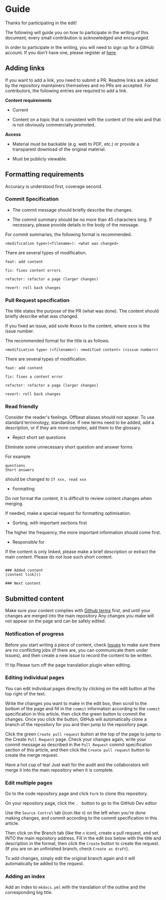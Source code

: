 # Guide

Thanks for participating in the edit!

The following will guide you on how to participate in the writing of this document; every small contribution is acknowledged and encouraged.

In order to participate in the writing, you will need to sign up for a GitHub account. If you don't have one, please register at [here](https://github.com/signup).

## Adding links

If you want to add a link, you need to submit a PR. Readme links are added by the repository maintainers themselves and no PRs are accepted.
For contributors, the following entries are required to add a link.

**Content requirements**

* Current

* Content on a topic that is consistent with the content of the wiki and that is not obviously commercially promoted.

**Access**

* Material must be backable (e.g. web to PDF, etc.) or provide a transparent download of the original material.

* Must be publicly viewable.

## Formatting requirements

Accuracy is understood first, coverage second.

### Commit Specification

- The commit message should briefly describe the changes.

- The commit summary should be no more than 45 characters long. If necessary, please provide details in the body of the message.

For commit summaries, the following format is recommended.

```
<modification type>(<filename>): <what was changed>
```

There are several types of modification.

    feat: add content

    fix: fixes content errors

    refactor: refactor a page (larger changes)

    revert: roll back changes

### Pull Request specification

The title states the purpose of the PR (what was done). The content should briefly describe what was changed.

If you fixed an issue, add sovle #xxxx to the content, where xxxx is the issue number.

The recommended format for the title is as follows.
```
<modification type> (<filename>): <modified content> (<issue number>)
```

There are several types of modification.

    feat: add content

    fix: fixes a content error

    refactor: refactor a page (larger changes)

    revert: roll back changes



### Read friendly

Consider the reader's feelings. Offbeat aliases should not appear. To use standard terminology, standardise. If new terms need to be added, add a description, or if they are more complex, add them to the glossary.

- Reject short set questions

Eliminate some unnecessary short question and answer forms

For example
```
questions
Short answers
```
should be changed to ``If xxx, read xxx``

- Formatting

Do not format the content, it is difficult to review content changes when merging.

If needed, make a special request for formatting optimisation.

- Sorting, with important sections first

The higher the frequency, the more important information should come first.

- Responsible for

If the content is only linked, please make a brief description or extract the main content. Please do not lose such short content.

```

### Added content
[content link]()

### Next content

```

## Submitted content

Make sure your content complies with [Github terms](https://docs.github.com/en/site-policy/acceptable-use-policies/github-acceptable-use-policies) first, and until your changes are merged into the main repository Any changes you make will not appear on the page and can be safely edited.

### Notification of progress

Before you start writing a piece of content, check [Issues](https://github.com/sudoskys/StableDiffusionBook/issues) to make sure there are no conflicting jobs (if there are, you can communicate them under Issues), and then create a new issue to record the content to be written.

!!! tip
    Please turn off the page translation plugin when editing.

### Editing individual pages

You can edit individual pages directly by clicking on the edit button at the top right of the text.

Write the changes you want to make in the edit box, then scroll to the bottom of the page and fill in the `commit` information according to the `commit` specification in this article, then click the green button to commit the changes. Once you click the button, GitHub will automatically clone a branch of the repository for you and then jump to the repository page.

Click the green `Create pull request` button at the top of the page to jump to the Create `Pull Request` page. Check your changes again, write your commit message as described in the `Pull Request` commit specification section of this article, and then click the `Create pull request` button to create the merge request.

Have a hot cup of tea! Just wait for the audit and the collaborators will merge it into the main repository when it is complete.

### Edit multiple pages

Go to the code repository page and click `Fork` to clone this repository.

On your repository page, click the `. ` button to go to the GitHub Dev editor

Use the `Source Control` tab (icon like `V`) on the left when you're done making changes, and commit according to the commit specification in this article.

Then click on the Branch tab (like the `n` icon), create a pull request, and set INTO the main repository address. Fill in the edit box below with the title and description in the format, then click the `Create` button to create the request. (If you are on an unfinished branch, check `Create as draft`).

To add changes, simply edit the original branch again and it will automatically be added to the request.

### Adding an index

Add an index to `mkdocs.yml` with the translation of the outline and the corresponding big title.


